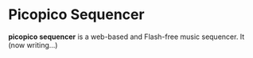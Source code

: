 # Picopico Sequencer
__picopico sequencer__ is a web-based and Flash-free music sequencer.
It (now writing...)